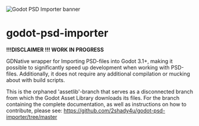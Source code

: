 ![Godot PSD Importer banner](https://raw.githubusercontent.com/2shady4u/godot-psd-importer/master/icon/godot-psd-importer-banner.png?raw=true "Godot PSD Importer banner")

# godot-psd-importer

**!!!DISCLAIMER !!! WORK IN PROGRESS**

GDNative wrapper for Importing PSD-files into Godot 3.1+, making it possible to significantly speed up development when working with PSD-files. Additionally, it does not require any additional compilation or mucking about with build scripts.

This is the orphaned 'assetlib'-branch that serves as a disconnected branch from which the Godot Asset Library downloads
its files. For the branch containing the complete documentation, as well as instructions on how to contribute, please see:
https://github.com/2shady4u/godot-psd-importer/tree/master

